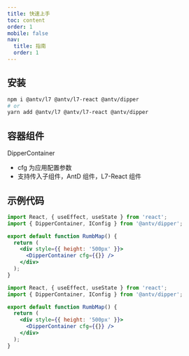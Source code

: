 ```yaml
---
title: 快速上手
toc: content
order: 1
mobile: false
nav:
  title: 指南
  order: 1
---
```


## 安装

```bash
npm i @antv/l7 @antv/l7-react @antv/dipper
# or
yarn add @antv/l7 @antv/l7-react @antv/dipper
```

## 容器组件

DipperContainer

- cfg 为应用配置参数
- 支持传入子组件，AntD 组件，L7-React 组件

## 示例代码

```jsx pure
import React, { useEffect, useState } from 'react';
import { DipperContainer, IConfig } from '@antv/dipper';

export default function RumbMap() {
  return (
    <div style={{ height: '500px' }}>
      <DipperContainer cfg={{}} />
    </div>
  );
}
```

```jsx
import React, { useEffect, useState } from 'react';
import { DipperContainer, IConfig } from '@antv/dipper';

export default function RumbMap() {
  return (
    <div style={{ height: '500px' }}>
      <DipperContainer cfg={{}} />
    </div>
  );
}
```

